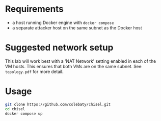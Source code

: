 # Requirements
- a host running Docker engine with `docker compose`
- a separate attacker host on the same subnet as the Docker host

# Suggested network setup

This lab will work best with a 'NAT Network' setting enabled in each of the VM hosts.
This ensures that both VMs are on the same subnet.  See `topology.pdf` for more detail.


# Usage

```bash
git clone https://github.com/colebaty/chisel.git
cd chisel
docker compose up
```
